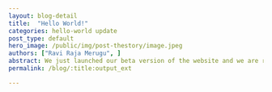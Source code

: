 ```yaml
---
layout: blog-detail
title:  "Hello World!"
categories: hello-world update
post_type: default
hero_image: /public/img/post-thestory/image.jpeg
authors: ["Ravi Raja Merugu", ]
abstract: We just launched our beta version of the website and we are really excited.
permalink: /blog/:title:output_ext

---
```

